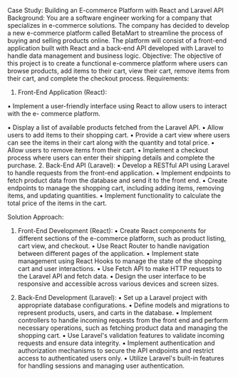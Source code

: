 Case Study: Building an E-commerce Platform with React and Laravel API
Background: You are a software engineer working for a company that specializes in e-commerce
solutions. The company has decided to develop a new e-commerce platform called BetaMart to
streamline the process of buying and selling products online. The platform will consist of a front-end
application built with React and a back-end API developed with Laravel to handle data management and
business logic.
Objective: The objective of this project is to create a functional e-commerce platform where users can
browse products, add items to their cart, view their cart, remove items from their cart, and complete the
checkout process.
Requirements:
1. Front-End Application (React):

▪ Implement a user-friendly interface using React to allow users to interact with the e-
commerce platform.

▪ Display a list of available products fetched from the Laravel API.
▪ Allow users to add items to their shopping cart.
▪ Provide a cart view where users can see the items in their cart along with the quantity
and total price.
▪ Allow users to remove items from their cart.
▪ Implement a checkout process where users can enter their shipping details and complete
the purchase.
2. Back-End API (Laravel):
▪ Develop a RESTful API using Laravel to handle requests from the front-end application.
▪ Implement endpoints to fetch product data from the database and send it to the front end.
▪ Create endpoints to manage the shopping cart, including adding items, removing items,
and updating quantities.
▪ Implement functionality to calculate the total price of the items in the cart.

Solution Approach:
1. Front-End Development (React):
▪ Create React components for different sections of the e-commerce platform, such as
product listing, cart view, and checkout.
▪ Use React Router to handle navigation between different pages of the application.
▪ Implement state management using React Hooks to manage the state of the shopping
cart and user interactions.
▪ Use Fetch API to make HTTP requests to the Laravel API and fetch data.
▪ Design the user interface to be responsive and accessible across various devices and
screen sizes.

2. Back-End Development (Laravel):
▪ Set up a Laravel project with appropriate database configurations.
▪ Define models and migrations to represent products, users, and carts in the database.
▪ Implement controllers to handle incoming requests from the front end and perform
necessary operations, such as fetching product data and managing the shopping cart.
▪ Use Laravel's validation features to validate incoming requests and ensure data integrity.
▪ Implement authentication and authorization mechanisms to secure the API endpoints and
restrict access to authenticated users only.
▪ Utilize Laravel's built-in features for handling sessions and managing user authentication.
